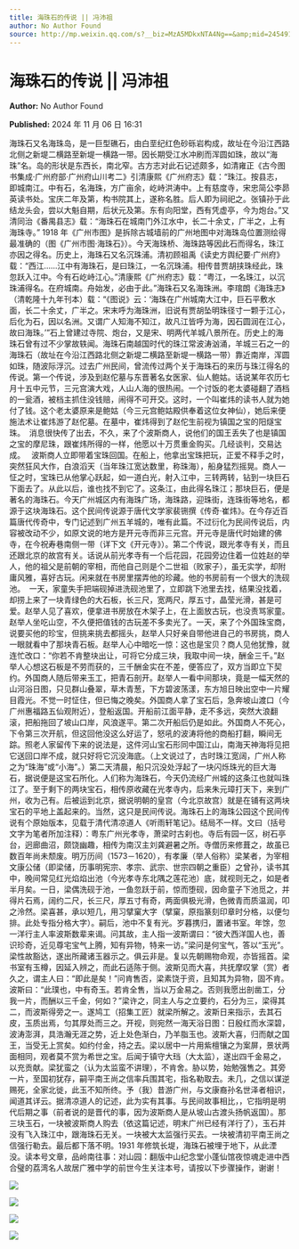 ```yaml
---
title: 海珠石的传说 || 冯沛祖
author: No Author Found
source: http://mp.weixin.qq.com/s?__biz=MzA5MDkxNTA4Ng==&amp;mid=2454916170&amp;idx=1&amp;sn=2d82acbc1f1fcd93ebd6182b6e5a7ece&amp;chksm=87a3c42bb0d44d3dd2819de0ed9af2bd114a36f123ae671ad872e0eeb9cd78586607b29f696a#rd
---
```


# 海珠石的传说 || 冯沛祖

**Author:** No Author Found

**Published:** 2024 年 11 月 06 日 16:31

海珠石又名海珠岛，是一巨型礁石，由白垩纪红色砂砾岩构成，故址在今沿江西路北侧之新堤二横路至新堤一横路一带。因长期受江水冲刷而浑圆如珠，故以“海珠”名。岛的形状是东西长，南北窄。古方志对此石记述颇多，如清雍正《古今图书集成·广州府部·广州府山川考二》引清康熙《广州府志》载：“珠江。按县志，即城南江。中有石，名海珠，方广亩余，屹峙洪涛中。上有慈度寺，宋忠简公李昴英读书处。宝庆二年及第，构书院其上，遂称名胜。后人即为祠祀之。张镇孙于此结龙头会，尝以大魁自期，后状元及第。东有向阳堂，西有凭虚亭，今为炮台。”又清同治《番禺县志》载：“海珠石在城南门外江水中，长二十余丈，广半之，上有海珠寺。” 1918 年《广州市图》是拆除古城墙前的广州地图中对海珠岛位置测绘得最准确的（图《广州市图·海珠石》）。今天海珠桥、海珠路等因此石而得名，珠江亦因之得名。历史上，海珠石又名沉珠浦。清初顾祖禹《读史方舆纪要·广州府》载：“西江……江中有海珠石，是曰珠江，一名沉珠浦。相传昔贾胡挟珠经此，珠忽跃入江中。今有石屹峙江心。”清康熙《广州府志》载：“粤江，一名珠江，以沉珠浦得名。在府城南。舟始发，必由于此。”海珠石又名海珠洲。李琯朗《海珠志》（清乾隆十九年刊本）载：“《图说》云：‘海珠在广州城南大江中，巨石平敷水面，长二十余丈，广半之。宋末呼为海珠洲，旧说有贾胡坠明珠径寸一颗于江心，后化为石，因以名洲。又谓广人知海不知江，故凡江皆呼为海，因石圆润在江心，故曰海珠。’”石上曾建过寺院、炮台，又是宋、明两代羊城八景所在。历史上的海珠石曾有过不少掌故轶闻。海珠石南越国时代的珠江常波涛汹涌，羊城三石之一的海珠石（故址在今沿江西路北侧之新堤二横路至新堤一横路一带）靠近南岸，浑圆如珠，随波际浮沉。过去广州民间，曾流传过两个关于海珠石的来历与珠江得名的传说。第一个传说，涉及到赵佗墓与东晋著名女医家、仙人鲍姑。话说某年农历七月十五中元节，三元宫演大戏，人山人海的很热闹。一个讨饭的老太婆碰翻了酒档的一瓮酒，被档主抓住没钱赔，闹得不可开交。这时，一个叫崔炜的读书人就为她付了钱。这个老太婆原来是鲍姑（今三元宫鲍姑殿供奉着这位女神仙），她后来便施法术让崔炜游了赵佗墓。在墓中，崔炜得到了赵佗生前视为镇国之宝的阳燧宝珠。  消息很快传了出去，不久，来了个波斯商人，说他们的国王丢失了也是镇国之宝的摩尼珠，跟崔炜所得的一样，他愿以十万贯重金购买。几经谈判，交易达成。   波斯商人立即带着宝珠回国。在船上，他拿出宝珠把玩，正爱不释手之时，突然狂风大作，白浪滔天（当年珠江宽达数里，称珠海），船身猛烈摇晃。商人一怔之时，宝珠已从他掌心跃起，如一道白光，射入江中，三转两转，钻到一块巨石下面去了。从此以后，谁也找不到它了。这条江，由此得名珠江；那块巨石，便是著名的海珠石。今天广州城区内有海珠广场，海珠路，迎珠街，连珠街等地名，都源于这块海珠石。这个民间传说源于唐代文学家裴铏撰《传奇·崔炜》。在今存近百篇唐代传奇中，专门记述到广州五羊城的，唯有此篇。不过衍化为民间传说后，内容被改动不少，如原文说的地方是开元寺而非三元宫。开元寺是唐代时始建的佛寺，在今祝寿巷南侧一带（详下文《开元寺》）。第二个传说，跟光孝寺有关，而且还跟北京的故宫有关。话说从前光孝寺有一个后花园，花园旁边住着一位姓赵的举人，他的祖父是前朝的宰相，而他自己则是个二世祖（败家子），虽无实学，却附庸风雅，喜好古玩。闲来就在书房里摆弄他的珍藏。他的书房前有一个很大的洗砚池。  一天，家童失手把端砚掉进洗砚池里了，立即跳下池里去找，结果没找着，却捞上来了一块青绿色的大石板，长三尺，宽两尺，厚五寸，晶莹光滑，甚是可爱。赵举人见了喜欢，便拿进书房放在木架子上，在上面放古玩，也没责骂家童。赵举人坐吃山空，不久便把值钱的古玩差不多卖光了。一天，来了个外国珠宝商，说要买他的珍宝，但挑来挑去都摇头，赵举人只好亲自带他进自己的书房挑，商人一眼就看中了那块青石板。赵举人心中暗吃一惊：这也是宝贝？商人见他犹豫，就连忙改口：“你若不肯整块出让，可将它分成三块，我取中间一块，酬金三千。”赵举人心想这石板是不劳而获的，三千酬金实在不差，便答应了，双方当即立下契约。外国商人随后带来玉工，把青石剖开。赵举人一看中间那块，竟是一幅天然的山河浴日图，只见群山叠翠，草木青葱，下方碧波荡漾，东方旭日映出空中一片耀目霞光。不觉一时怔住，但已悔之晚矣。外国商人拿了宝石后，急奔坡山渡口（今广州惠福路五仙观附近），登船返国。开船前江面平静，走不多远，突然大浪翻滚，把船拖回了坡山口岸，风浪遂平。第二次开船后仍是如此。外国商人不死心，下令第三次开航，但这回他没这么好运了，怒吼的波涛将他的商船打翻，瞬间无踪。照老人家留传下来的说法是，这件河山宝石形同中国江山，南海天神海将见把它送回口岸不成，就只好将它沉没海底。（上文说过了，古时珠江宽阔，广州人称之为“珠海”或“小海”。）第二天清晨，船只沉没处浮起了一块闪烁珠光的巨大海石，据说便是这宝石所化。人们称为海珠石，今天仍流经广州城的这条江也就叫珠江了。至于剩下的两块宝石，相传原收藏在光孝寺内，后来朱元璋打天下，来到广州，收为己有。后被运到北京，据说明朝的皇宫（今北京故宫）就是在铺有这两块宝石的平地上盖起来的。当然，这只是民间传说。海珠石上的海珠公园这个民间传说有个原始版本，见载于清代清凉道人《听雨轩笔记》。结局不一样。文曰（括号文字为笔者所加注释）：粤东广州光孝寺，萧梁时古刹也。寺后有园一区，树石亭台，迥廊曲沼，颇饶幽趣，相传为南汉主刘龚避暑之所。寺僧历来修葺之，故虽已数百年尚未颓废。明万历间（1573－1620），有孝廉（举人俗称）梁某者，为宰相文康公储（即梁储，历事明宪宗、孝宗、武宗、世宗四朝之重臣）之曾孙，读书其中，晚间常见红光焰焰出池（今光孝寺东北隅之莲花池）底，就视则无之，如是者半月矣。一日，梁偶洗砚于池，一鱼忽跃于前，惊而堕砚，因命童子下池觅之，并得片石焉，阔约二尺，长三尺，厚五寸有奇，两面俱极光滑，色微青而质温润，叩之泠然。梁喜甚，承以短几，用习擘窠大字（擘窠，原指篆刻印章时分格，以便匀排。此处专指分格大字）。嗣后，池中不复有光。岁暮携归，置诸书室。年馀，忽一洋行主人率波斯数辈来谒。问其故，主人指一波斯谓曰：“彼大西洋国人也，善识珍奇，近见尊宅宝气上腾，知有异物，特来一访。”梁问是何宝气，答以“玉光”。梁性故豁达，遂出所藏诸玉器示之。俱云非是。复以先朝赐物命观，亦皆摇首。梁书室有玉樽，因延入辨之，而此石适陈于侧。波斯见而大喜，共抚摩叹掌（赏）者久之，谓主人曰：“即此是矣！”问肯售否，梁素饶于资，且知其为异物，固不肯。波斯曰：“此璞也，中有奇玉。若肯全售，当以万金易之。否则我愿出剖凿工，分我一片，而酬以三千金，何如？”梁许之，同主人与之立要约，石分为三，梁得其二，而波斯得旁之一。遂鸠工（招集工匠）就梁所解之。波斯日来指示，去其石皮，玉质出焉，匀其厚处而三之。开视，则宛然一海天浴日图：日殷红而水深碧，波涛澎湃，具浩瀚无涯之势，近上处色渐白，乃羊脂玉也。波斯大喜，归而献之国王，当受无上赏矣。如约付金，持之去。梁以居中一片用紫檀镶之为案屏，景状两面相同，观者莫不赏为希世之宝。后闻于镇守大珰（大太监），遂出四千金易之，以充贡献。梁犹蛮之（认为太监蛮不讲理），不肯舍。胁以势，始勉强售之。其旁一片，至国初犹存，嗣平南王尚之信率兵围其宅，指名勒取去。未几，之信以谋逆赐死，全家北徙，此玉不知所终。予（我）昔游广州，与文康裔孙名世泽者相识，闻道其详云。据清凉道人的记述，此为实有其事。与民间故事相比，，它指明是明代后期之事（前者说的是晋代的事，因为波斯商人是从坡山古渡头扬帆返国）。那三块玉石，一块被波斯商人购去（依这篇记述，明末广州已经有洋行了），玉石并没有飞入珠江中，跟海珠石无关。一块被大太监强行买去。一块被清初平南王尚之信强行勒去。最后都下落不明。1931 年修筑长堤，海珠石被埋于地下，从此湮没。读本号文章，品岭南往事：对山园：翻版中山纪念堂小蓬仙馆夜惊魂走进中西合璧的荔湾名人故居广雅中学的前世今生关注本号，请按以下步骤操作，谢谢！

![](https://mmbiz.qpic.cn/mmbiz_jpg/PJWG74pLsMa45bN5XQTRom4CyQLMmrLUuvxRbVy8w4kfLq0MpKc0EgXPmJbOUeMSEcWxHWddpmgnCKhhycEYlQ/640?from=appmsg)

![](https://mmbiz.qpic.cn/mmbiz_jpg/PJWG74pLsMa45bN5XQTRom4CyQLMmrLUaOK9icxs53309618Wib0T68VNYlBRgu2jPahEbCH3c8F7PJ0zz8Njd4A/640?from=appmsg)

![](https://mmbiz.qpic.cn/mmbiz_png/PJWG74pLsMbxzxSWsbSxWa401icEeDUWiawxAxbdgTq3LmtribGicfmgEgabFONInhdrQRwY9Y4pmxRGlAoaQAaMDA/640?wx_fmt=jpeg)

![](https://mmbiz.qpic.cn/mmbiz_jpg/PJWG74pLsMbnQpj9pZibKvicR24CHgn6c48N7Bzfr1byTp9Uiauazqra1tXvMM6cLicajGiaXkvkNJTTUw76oXHBvrA/640?wx_fmt=jpeg)

